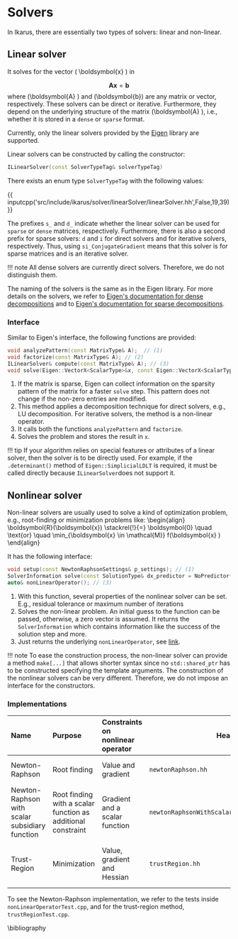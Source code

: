 <!--
SPDX-FileCopyrightText: 2022 The Ikarus Developers mueller@ibb.uni-stuttgart.de
SPDX-License-Identifier: CC-BY-SA-4.0
-->

# Solvers

In Ikarus, there are essentially two types of solvers: linear and non-linear.

## Linear solver
It solves for the vector \( \boldsymbol{x} \) in

$$
\boldsymbol{A}  \boldsymbol{x} =  \boldsymbol{b}
$$
where \(\boldsymbol{A} \) and \(\boldsymbol{b}\) are any matrix or vector, respectively.
These solvers can be direct or iterative. Furthermore, they depend on the underlying structure of the 
matrix \(\boldsymbol{A} \), i.e., whether it is stored in a `dense` or `sparse` format.

Currently, only the linear solvers provided by the [Eigen](https://eigen.tuxfamily.org/index.php?title=Main_Page) 
library are supported.

Linear solvers can be constructed by calling the constructor:

```cpp
ILinearSolver(const SolverTypeTag& solverTypeTag)
```

There exists an enum type `SolverTypeTag` with the following values:

{{ inputcpp('src/include/ikarus/solver/linearSolver/linearSolver.hh',False,19,39) }}

The prefixes `s_` and  `d_` indicate whether the linear solver can be used for `sparse` or `dense` matrices, respectively.
Furthermore, there is also a second prefix for sparse solvers: `d` and `i` for direct solvers and for iterative solvers, respectively.
Thus, using `si_ConjugateGradient` means that this solver is for sparse matrices and is an iterative solver.

!!! note
    All dense solvers are currently direct solvers. Therefore, we do not distinguish them.

The naming of the solvers is the same as in the Eigen library. 
For more details on the solvers, we refer to [Eigen's documentation for dense decompositions](https://eigen.tuxfamily.org/dox/group__TutorialLinearAlgebra.html)
and to [Eigen's documentation for sparse decompositions](https://eigen.tuxfamily.org/dox/group__TopicSparseSystems.html).

### Interface 
Similar to Eigen's interface, the following functions are provided:
```cpp
void analyzePattern(const MatrixType& A);  // (1)
void factorize(const MatrixType& A); // (2)
ILinearSolver& compute(const MatrixType& A); // (3)
void solve(Eigen::VectorX<ScalarType>&x, const Eigen::VectorX<ScalarType>& b); // (4)
```

1. If the matrix is sparse, Eigen can collect information on the sparsity pattern of the matrix for a faster `solve` step. This pattern does not change if the non-zero entries are modified.
2. This method applies a decomposition technique for direct solvers, e.g., LU decomposition. For iterative solvers, the method is a non-linear operator.
3. It calls both the functions `analyzePattern` and `factorize`.
4. Solves the problem and stores the result in `x`.

!!! tip
    If your algorithm relies on special features or attributes of a linear solver, then the solver is to be directly used.
    For example, if the `.determinant()` method of `Eigen::SimplicialLDLT` is required, it must be called directly because `ILinearSolver`does not support it.

## Nonlinear solver

Non-linear solvers are usually used to solve a kind of optimization problem, e.g., root-finding or minimization problems like:
\begin{align}
  \boldsymbol{R}(\boldsymbol{x}) \stackrel{!}{=} \boldsymbol{0} \quad \text{or} \quad
  \min_{\boldsymbol{x} \in \mathcal{M}} f(\boldsymbol{x} )
\end{align}

It has the following interface:
```cpp
void setup(const NewtonRaphsonSettings& p_settings); // (1)
SolverInformation solve(const SolutionType& dx_predictor = NoPredictor{}); // (2)
auto& nonLinearOperator(); // (3)
```

1. With this function, several properties of the nonlinear solver can be set. E.g., residual tolerance or maximum number of iterations
2. Solves the non-linear problem. An initial guess to the function can be passed, otherwise, a zero vector is assumed.
   It returns the `SolverInformation` which contains information like the success of the solution step and more. 
3. Just returns the underlying `nonLinearOperator`, see [link](nonlinearOperator.md).

!!! note
    To ease the construction process, the non-linear solver can provide a method `make[...]` that allows shorter syntax
    since no `std::shared_ptr` has to be constructed specifying the template arguments. 
    The construction of the nonlinear solvers can be very different. Therefore, we do not impose an interface for the constructors.
### Implementations
| Name                      | Purpose         | Constraints on nonlinear operator                       | Header |Properties |
|:--------------------------|:----------------|:----------------|--|--|
| Newton-Raphson            | Root finding    | Value and gradient          | `newtonRaphson.hh`| Locally quadratic convergence |
| Newton-Raphson with scalar subsidiary function            | Root finding with a scalar function as additional constraint    | Gradient and a scalar function          | `newtonRaphsonWithScalarSubsidiaryFunction.hh`| Locally quadratic convergence |
| Trust-Region              | Minimization    | Value, gradient and Hessian    | `trustRegion.hh`| Globally convergent and locally quadratic convergence |

To see the Newton-Raphson implementation, we refer to the tests inside `nonLinearOperatorTest.cpp`, and for the 
trust-region method, `trustRegionTest.cpp`.

\bibliography